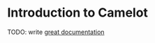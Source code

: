 # Introduction to Camelot

TODO: write [great documentation](http://jacobian.org/writing/what-to-write/)
